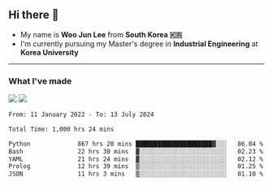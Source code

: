 ## Hi there 👋

- My name is **Woo Jun Lee** from **South Korea 🇰🇷**
- I'm currently pursuing my Master's degree in **Industrial Engineering** at **Korea University**

---

### What I've made

<a href="https://share.streamlit.io/tomtom1103/kuiai_hackathon_2022/main/JL_app.py"><img src="https://img.shields.io/badge/Journey Lee-161B22?style=for-the-badge&logo=streamlit&logoColor=FF4B4B"/></a> <a href="https://jeon-100.github.io/Dangzang/"><img src="https://img.shields.io/badge/당신을 위한 장학금, 당장!-161B22?style=for-the-badge&logo=react&logoColor=#61DAFB"/></a>

<!--START_SECTION:waka-->

```txt
From: 11 January 2022 - To: 13 July 2024

Total Time: 1,000 hrs 24 mins

Python             867 hrs 20 mins █████████████████████▓░░░   86.04 %
Bash               22 hrs 30 mins  ▓░░░░░░░░░░░░░░░░░░░░░░░░   02.23 %
YAML               21 hrs 24 mins  ▓░░░░░░░░░░░░░░░░░░░░░░░░   02.12 %
Prolog             12 hrs 39 mins  ▒░░░░░░░░░░░░░░░░░░░░░░░░   01.25 %
JSON               11 hrs 3 mins   ▒░░░░░░░░░░░░░░░░░░░░░░░░   01.10 %
```

<!--END_SECTION:waka-->
